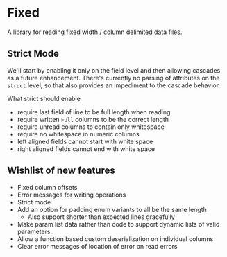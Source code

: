 # Fixed

A library for reading fixed width / column delimited data files.

## Strict Mode

We'll start by enabling it only on the field level and then allowing cascades
as a future enhancement. There's currently no parsing of attributes on the
`struct` level, so that also provides an impediment to the cascade behavior.

What strict should enable
 - require last field of line to be full length when reading
 - require written `Full` columns to be the correct length
 - require unread columns to contain only whitespace
 - require no whitespace in numeric columns
 - left aligned fields cannot start with white space
 - right aligned fields cannot end with white space

## Wishlist of new features

 - Fixed column offsets
 - Error messages for writing operations
 - Strict mode
 - Add an option for padding enum variants to all be the same length
    - Also support shorter than expected lines gracefully
 - Make param list data rather than code to support dynamic lists of
   valid parameters.
 - Allow a function based custom deserialization on individual columns
 - Clear error messages of location of error on read errors
